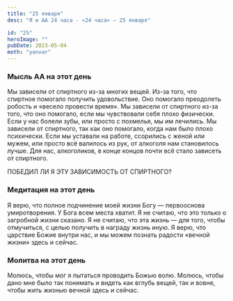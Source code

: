 ```yaml
---
title: "25 января"
desc: "Я и АА 24 часа - «24 часа» — 25 января"

id: "25"
heroImage: ""
pubDate: 2023-05-04
moth: "yanvar"
---
```


### Мысль АА на этот день

Мы зависели от спиртного из-за многих вещей. Из-за того, что спиртное помогало
получить удовольствие. Оно помогало преодолеть робость и «весело провести
время». Мы зависели от спиртного из-за того, что оно помогало, если мы
чувствовали себя плохо физически. Если у нас болели зубы, или просто с
похмелья, мы им лечились. Мы зависели от спиртного, так как оно помогало,
когда нам было плохо психически. Если мы уставали на работе, ссорились с женой
или мужем, или просто всё валилось из рук, от алкоголя нам становилось лучше.
Для нас, алкоголиков, в конце концов почти всё стало зависеть от спиртного.

ПОБЕДИЛ ЛИ Я ЭТУ ЗАВИСИМОСТЬ ОТ СПИРТНОГО?

### Медитация на этот день

Я верю, что полное подчинение моей жизни Богу — первооснова умиротворения. У
Бога всем места хватит. Я не считаю, что это только о загробной жизни сказано.
Я не считаю, что эта жизнь — для того, чтобы отмучиться, с целью получить в
награду жизнь иную. Я верю, что царствие Божие внутри нас, и мы можем познать
радости «вечной жизни» здесь и сейчас.

### Молитва на этот день

Молюсь, чтобы мог я пытаться проводить Божью волю. Молюсь, чтобы дано мне было
так понимать и видеть как вглубь вещей, так и вовне, чтобы жить жизнью вечной
здесь и сейчас.
